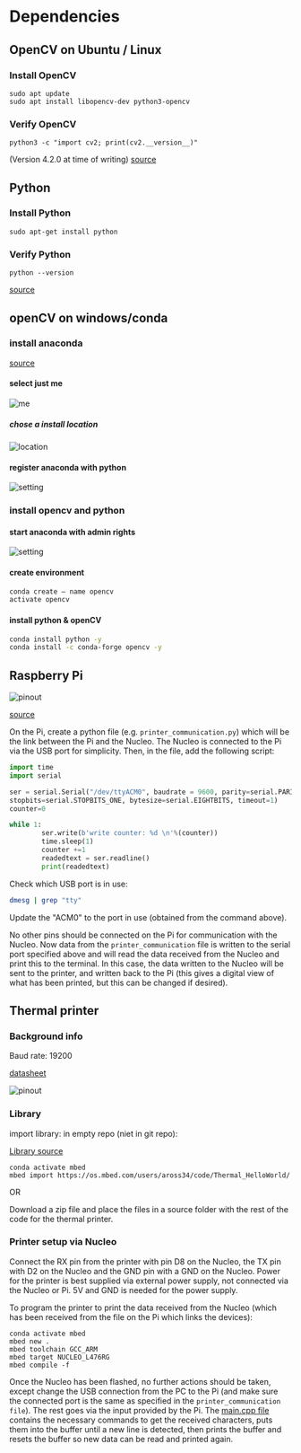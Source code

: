 # Dependencies

## OpenCV on Ubuntu / Linux

### Install OpenCV

```command
sudo apt update
sudo apt install libopencv-dev python3-opencv
```

### Verify OpenCV

```command
python3 -c "import cv2; print(cv2.__version__)"
```

(Version 4.2.0 at time of writing)
[source](https://linuxize.com/post/how-to-install-opencv-on-ubuntu-20-04/)

## Python

### Install Python

```command
sudo apt-get install python
```

### Verify Python

```command
python --version
```

[source](https://www.makeuseof.com/install-python-ubuntu/)

## openCV on windows/conda

### install anaconda 

[source](https://www.anaconda.com/products/individual)

#### select just me

![me](./img/anacondame.PNG)

##### chose a install location

![location](./img/anacondalocation.PNG)

#### register anaconda with python 

![setting](./img/anacondapython.PNG)

### install opencv and python

#### start anaconda with admin rights

![setting](./img/anacondaAdmin.png)

#### create environment

```bash
conda create — name opencv
activate opencv
```

#### install python & openCV

```bash
conda install python -y
conda install -c conda-forge opencv -y
```

## Raspberry Pi

![pinout](./img/RPI-pinout.PNG)

[source](https://pi4j.com/1.4/pins/rpi-4b.html)

On the Pi, create a python file (e.g. `printer_communication.py`) which will be the link between the Pi and the Nucleo. The Nucleo is connected to the Pi via the USB port for simplicity. Then, in the file, add the following script:

```py
import time
import serial

ser = serial.Serial("/dev/ttyACM0", baudrate = 9600, parity=serial.PARITY_NONE, 
stopbits=serial.STOPBITS_ONE, bytesize=serial.EIGHTBITS, timeout=1)
counter=0

while 1:
        ser.write(b'write counter: %d \n'%(counter))
        time.sleep(1)
        counter +=1
        readedtext = ser.readline()
        print(readedtext)

```

Check which USB port is in use:

```bash
dmesg | grep "tty"
```

Update the "ACM0" to the port in use (obtained from the command above).

No other pins should be connected on the Pi for communication with the Nucleo. Now data from the `printer_communication` file is written to the serial port specified above and will read the data received from the Nucleo and print this to the terminal. In this case, the data written to the Nucleo will be sent to the printer, and written back to the Pi (this gives a digital view of what has been printed, but this can be changed if desired).

## Thermal printer

### Background info

Baud rate: 19200

[datasheet](https://cdn-shop.adafruit.com/datasheets/A2-user+manual.pdf)

![pinout](./img/printer-pinout.PNG)

### Library

import library: in empty repo (niet in git repo):

[Library source](https://os.mbed.com/components/Adafruit-Thermal-Printer/)

```commands
conda activate mbed
mbed import https://os.mbed.com/users/aross34/code/Thermal_HelloWorld/
```

OR

Download a zip file and place the files in a source folder with the rest of the code for the thermal printer.

### Printer setup via Nucleo

Connect the RX pin from the printer with pin D8 on the Nucleo, the TX pin with D2 on the Nucleo and the GND pin with a GND on the Nucleo. Power for the printer is best supplied via external power supply, not connected via the Nucleo or Pi. 5V and GND is needed for the power supply.

To program the printer to print the data received from the Nucleo (which has been received from the file on the Pi which links the devices):

```commands
conda activate mbed
mbed new .
mbed toolchain GCC_ARM
mbed target NUCLEO_L476RG
mbed compile -f
```

Once the Nucleo has been flashed, no further actions should be taken, except change the USB connection from the PC to the Pi (and make sure the connected port is the same as specified in the `printer_communication file`). The rest goes via the input provided by the Pi.
The [main.cpp file](./thermal-printer-updated-own-version/main.cpp) contains the necessary commands to get the received characters, puts them into the buffer until a new line is detected, then prints the buffer and resets the buffer so new data can be read and printed again.
